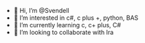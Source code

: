 - 👋 Hi, I’m @Svendell
- 👀 I’m interested in c#, c plus +, python, BAS
- 🌱 I’m currently learning c, c+ plus, С#
- 💞️ I’m looking to collaborate with Ira

<!---
Svendell/Svendell is a ✨ special ✨ repository because its `README.md` (this file) appears on your GitHub profile.
You can click the Preview link to take a look at your changes.
--->
